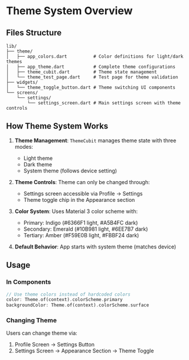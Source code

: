# Theme System Overview

## Files Structure

```
lib/
├── theme/
│   ├── app_colors.dart          # Color definitions for light/dark themes
│   ├── app_theme.dart           # Complete theme configurations
│   ├── theme_cubit.dart         # Theme state management
│   └── theme_test_page.dart     # Test page for theme validation
├── widgets/
│   └── theme_toggle_button.dart # Theme switching UI components
└── screens/
    └── settings/
        └── settings_screen.dart # Main settings screen with theme controls
```

## How Theme System Works

1. **Theme Management**: `ThemeCubit` manages theme state with three modes:
   - Light theme
   - Dark theme 
   - System theme (follows device setting)

2. **Theme Controls**: Theme can only be changed through:
   - Settings screen accessible via Profile → Settings
   - Theme toggle chip in the Appearance section

3. **Color System**: Uses Material 3 color scheme with:
   - Primary: Indigo (#6366F1 light, #A5B4FC dark)
   - Secondary: Emerald (#10B981 light, #6EE7B7 dark)
   - Tertiary: Amber (#F59E0B light, #FBBF24 dark)

4. **Default Behavior**: App starts with system theme (matches device)

## Usage

### In Components
```dart
// Use theme colors instead of hardcoded colors
color: Theme.of(context).colorScheme.primary
backgroundColor: Theme.of(context).colorScheme.surface
```

### Changing Theme
Users can change theme via:
1. Profile Screen → Settings Button
2. Settings Screen → Appearance Section → Theme Toggle